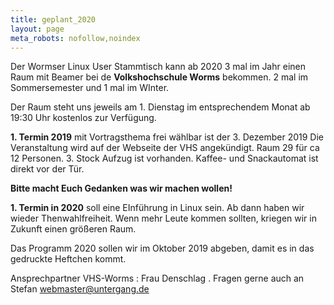 ```yaml
---
title: geplant_2020
layout: page
meta_robots: nofollow,noindex
---
```


Der Wormser Linux User Stammtisch kann ab 2020 3 mal im Jahr einen Raum mit Beamer bei de **Volkshochschule Worms** bekommen.  2 mal  im  Sommersemester und 1 mal im WInter. 

Der Raum steht uns jeweils am 1. Dienstag im entsprechendem Monat ab 19:30 Uhr kostenlos zur Verfügung.


**1. Termin 2019**  mit Vortragsthema frei wählbar  ist der 3. Dezember 2019
Die Veranstaltung wird auf der Webseite der VHS angekündigt.
Raum 29 für ca 12 Personen. 3. Stock Aufzug ist vorhanden.
Kaffee- und Snackautomat ist direkt vor der Tür.

**Bitte macht Euch Gedanken  was wir machen wollen!**

**1. Termin in 2020** soll eine EInführung in Linux sein.
Ab dann haben wir wieder Thenwahlfreiheit.  Wenn mehr Leute kommen sollten, kriegen wir in Zukunft einen größeren Raum.

Das Programm  2020 sollen wir im Oktober 2019 abgeben, damit es in das gedruckte Heftchen kommt.

Ansprechpartner VHS-Worms : Frau Denschlag .
Fragen gerne auch an  Stefan  webmaster@untergang.de